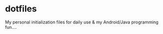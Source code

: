 # dotfiles
My personal initialization files for daily use &amp; my Android/Java programming fun....
